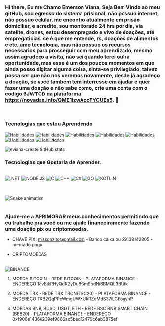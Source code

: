 ### Hi there, Eu me Chamo Emerson Viana, Seja Bem Vindo ao meu gitHub, sou egresso do sistema prisional, não possuo internet, não possuo celular, me encontro atualmente em prisão domiciliar, e acredite, sou monitorado 24 hrs por dia, via satelite, drones, estou desempregado e vivo de doações, até empregaticias, se é que me entende, rs, doações de alimentos e etc, amo tecnologia, mas não possuo os recursos necessarios para prosseguir com meu aprendizado, mesmo assim agradeço a visita, não sei quando terei outra oportunidade, mas esse é um dos poucos momentos em que ainda posso digitar alguma coisa, sinta-se privilegiado, talvez possa ser que não nos veremos novamente, desde já agradeço a doação, se você também tem interresse em ajudar e quer fazer uma doação e não sabe como, crie uma conta com o codigo 6JWTOD na plataforma https://novadax.info/QME1izwAccFYCUEs5. 👋
<br/>

### Tecnologias que estou Aprendendo
[![Habilidades](https://img.shields.io/badge/HTML5-E34F26?style=for-the-badge&logo=html5&logoColor=white)](https://github.com/eviana-create/Tabela-de-todos-os-Estados/blob/main/index.html)
[![Habilidades](https://img.shields.io/badge/CSS3-1572B6?style=for-the-badge&logo=css3&logoColor=white)](https://github.com/eviana-create/Criando-menu-lateral/blob/main/style.css)
[![Habilidades](https://img.shields.io/badge/JavaScript-F7DF1E?style=for-the-badge&logo=javascript&logoColor=black)](https://github.com/eviana-create/Recriando_interfaceGrafica_netflix/tree/main/js)
[![Habilidades](https://img.shields.io/badge/Python-14354C?style=for-the-badge&logo=python&logoColor=white)](https://github.com/eviana-create/Python)
[![Habilidades](https://img.shields.io/badge/Java-ED8B00?style=for-the-badge&logo=openjdk&logoColor=white)](https://github.com/eviana-create/JavaOnline)
[![Habilidades](https://img.shields.io/badge/PHP-777BB4?style=for-the-badge&logo=php&logoColor=white)](https://github.com/eviana-create/Forum_DesenvolvimentoWeb/tree/main/Site)
[![Habilidades](https://img.shields.io/badge/React-20232A?style=for-the-badge&logo=react&logoColor=61DAFB)](https://github.com/eviana-create/Fundamentos_React.js/tree/master/src)

![eviana-create GitHub stats](https://github-readme-stats.vercel.app/api?username=eviana-create&show_icons=true&theme=tokyonight)

### Tecnologias que Gostaria de Aprender.

<div style="display: inline_block"><br/>
    <img aling="center" alt=".NET" src="https://img.shields.io/badge/.NET-5C2D91?style=for-the-badge&logo=.net&logoColor=white">
    <img aling="center" alt="NODE.JS" src="https://img.shields.io/badge/Node.js-43853D?style=for-the-badge&logo=node.js&logoColor=white">
    <img aling="center" alt="C" src="https://img.shields.io/badge/C-00599C?style=for-the-badge&logo=c&logoColor=white">
    <img aling="center" alt="C++" src="https://img.shields.io/badge/C%2B%2B-00599C?style=for-the-badge&logo=c%2B%2B&logoColor=white">
    <img aling="center" alt="C#" src="https://img.shields.io/badge/C%23-239120?style=for-the-badge&logo=c-sharp&logoColor=white">
    <img aling="center" alt="GO" src="https://img.shields.io/badge/Go-00ADD8?style=for-the-badge&logo=go&logoColor=white">
    <img aling="center" alt="KOTLIN" src="https://img.shields.io/badge/Kotlin-0095D5?&style=for-the-badge&logo=kotlin&logoColor=white">
</div>
<br/><br/a>

![Snake animation](https://github.com/eviana-create/eviana-create/blob/output/github-contribution-grid-snake.svg)
<br/><br/>

### Ajude-me a APRIMORAR meus conhecimentos permitindo que eu trabalhe pra você ou me ajude financeiramente fazendo uma doação pix ou criptomoedas.

- CHAVE PIX: missonzito@gmail.com - Banco caixa ou 29138142805 - mercado pago

- CRIPTOMOEDAS 
<div style="display: inline_block"><br/>
    <img aling="center" alt="BINANCE"  src="https://img.shields.io/badge/Binance-FCD535?style=for-the-badge&logo=binance&logoColor=white">
</div>

1. MOEDA BITCOIN - REDE BITCOIN - PLATAFORMA BINANCE - ENDEREÇO 18vBjkRHyQdK2yDu8Gm9odNi6BMQL3BUtk

2. MOEDA TRX - REDE TRX TRON(TRC20) - PLATAFORMA BINANCE - ENDEREÇO TRB2QqPPcWmgUWXUkRZqMdS37iLGFogyhP

3. MOEDAS BNB, BUSD, USDT, ETH - REDE BSC BNB SMART CHAIN (BEB20) - PLATAFORMA BINANCE - ENDEREÇO 0xf906e14366239ef9866ac5bed12479c6ab3875ef




